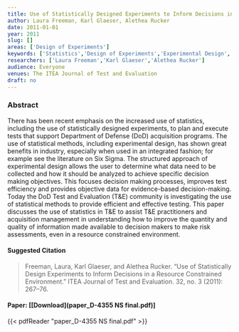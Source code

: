 ```yaml
---
title: Use of Statistically Designed Experiments to Inform Decisions in a Resource Constrained Environment
author: Laura Freeman, Karl Glaeser, Alethea Rucker
date: 2011-01-01
year: 2011
slug: []
areas: ['Design of Experiments']
keywords: ['Statistics','Design of Experiments','Experimental Design','Test and Evaluation']
researchers: ['Laura Freeman','Karl Glaeser','Alethea Rucker']
audience: Everyone
venues: The ITEA Journal of Test and Evaluation
draft: no
---
```




### Abstract
There has been recent emphasis on the increased use of statistics, including the use of statistically designed experiments, to plan and execute tests that support Department of Defense (DoD) acquisition programs. The use of statistical methods, including experimental design, has shown great benefits in industry, especially when used in an integrated fashion; for example see the literature on Six Sigma. The structured approach of experimental design allows the user to determine what data need to be collected and how it should be analyzed to achieve specific decision making objectives. This focuses decision making processes, improves test efficiency and provides objective data for evidence-based decision-making. Today the DoD Test and Evaluation (T&E) community is investigating the use of statistical methods to provide efficient and effective testing. This paper discusses the use of statistics in T&E to assist T&E practitioners and acquisition management in understanding how to improve the quantity and quality of information made available to decision makers to make risk assessments, even in a resource constrained environment.

#### Suggested Citation
> Freeman, Laura, Karl Glaeser, and Alethea Rucker. “Use of Statistically Design Experiments to Inform Decisions in a Resource Constrained Environment.” ITEA Journal of Test and Evaluation. 32, no. 3 (2011): 267–76.



#### Paper: [[Download](paper_D-4355 NS final.pdf)]
{{< pdfReader "paper_D-4355 NS final.pdf" >}}


